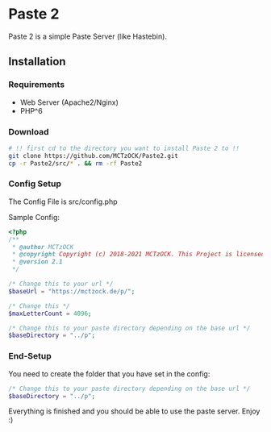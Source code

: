 # Paste 2
Paste 2 is a simple Paste Server (like Hastebin).

## Installation

### Requirements
- Web Server (Apache2/Nginx)
- PHP^6

### Download
```bash
# !! first cd to the directory you want to install Paste 2 to !!
git clone https://github.com/MCTzOCK/Paste2.git 
cp -r Paste2/src/* . && rm -rf Paste2
```

### Config Setup
The Config File is src/config.php

Sample Config:
```php
<?php
/**
 * @author MCTzOCK
 * @copyright Copyright (c) 2018-2021 MCTzOCK. This Project is licensed under the GNU Public License version 3
 * @version 2.1
 */

/* Change this to your url */
$baseUrl = "https://mctzock.de/p/";

/* Change this */
$maxLetterCount = 4096;

/* Change this to your paste directory depending on the base url */
$baseDirectory = "../p";
```

### End-Setup
You need to create the folder that you have set in the config:
```php
/* Change this to your paste directory depending on the base url */
$baseDirectory = "../p";
```

Everything is finished and you should be able to use the paste server. Enjoy :)
